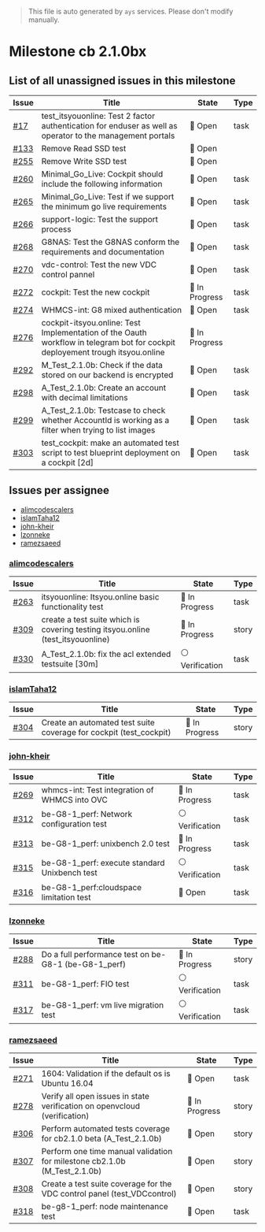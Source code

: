 > This file is auto generated by `ays` services. Please don't modify manually.

# Milestone cb 2.1.0bx

## List of all unassigned issues in this milestone

|Issue|Title|State|Type|
|-----|-----|-----|---|
|[#17](https://github.com/gig-projects/org_quality/issues/17)|test_itsyouonline: Test 2 factor authentication for enduser as well as operator to the management portals|:red_circle: Open|task|
|[#133](https://github.com/gig-projects/org_quality/issues/133)|Remove Read SSD test|:red_circle: Open||
|[#255](https://github.com/gig-projects/org_quality/issues/255)|Remove Write SSD test|:red_circle: Open||
|[#260](https://github.com/gig-projects/org_quality/issues/260)|Minimal_Go_Live: Cockpit should include the following information|:red_circle: Open|task|
|[#265](https://github.com/gig-projects/org_quality/issues/265)|Minimal_Go_Live: Test if we support the minimum go live requirements|:red_circle: Open|task|
|[#266](https://github.com/gig-projects/org_quality/issues/266)|support-logic: Test the support process|:red_circle: Open|task|
|[#268](https://github.com/gig-projects/org_quality/issues/268)|G8NAS: Test the G8NAS conform the requirements and documentation|:red_circle: Open|task|
|[#270](https://github.com/gig-projects/org_quality/issues/270)|vdc-control: Test the new VDC control pannel|:red_circle: Open|task|
|[#272](https://github.com/gig-projects/org_quality/issues/272)|cockpit: Test the new cockpit|:large_blue_circle: In Progress|task|
|[#274](https://github.com/gig-projects/org_quality/issues/274)|WHMCS-int: G8 mixed authentication|:red_circle: Open|task|
|[#276](https://github.com/gig-projects/org_quality/issues/276)|cockpit-itsyou.online: Test Implementation of the Oauth workflow in telegram bot for cockpit deployement trough itsyou.online|:large_blue_circle: In Progress||
|[#292](https://github.com/gig-projects/org_quality/issues/292)|M_Test_2.1.0b: Check if the data stored on our backend is encrypted|:red_circle: Open|task|
|[#298](https://github.com/gig-projects/org_quality/issues/298)|A_Test_2.1.0b: Create an account with decimal limitations|:red_circle: Open|task|
|[#299](https://github.com/gig-projects/org_quality/issues/299)|A_Test_2.1.0b: Testcase to check whether AccountId is  working as a filter when trying to list images|:red_circle: Open|task|
|[#303](https://github.com/gig-projects/org_quality/issues/303)|test_cockpit: make an automated test script to test blueprint deployment on a cockpit [2d]|:red_circle: Open|task|


## Issues per assignee
- [alimcodescalers](#alimcodescalers)
- [islamTaha12](#islamtaha12)
- [john-kheir](#john-kheir)
- [lzonneke](#lzonneke)
- [ramezsaeed](#ramezsaeed)



### [alimcodescalers](https://github.com/alimcodescalers)

|Issue|Title|State|Type|
|-----|-----|-----|----|
|[#263](https://github.com/gig-projects/org_quality/issues/263)|itsyouonline: Itsyou.online basic functionality test|:large_blue_circle: In Progress|task|
|[#309](https://github.com/gig-projects/org_quality/issues/309)|create a test suite which is covering testing itsyou.online (test_itsyouonline)|:large_blue_circle: In Progress|story|
|[#330](https://github.com/gig-projects/org_quality/issues/330)|A_Test_2.1.0b: fix the acl extended testsuite [30m]|:white_circle: Verification|task|


### [islamTaha12](https://github.com/islamTaha12)

|Issue|Title|State|Type|
|-----|-----|-----|----|
|[#304](https://github.com/gig-projects/org_quality/issues/304)|Create an automated test suite coverage for cockpit (test_cockpit)|:large_blue_circle: In Progress|story|


### [john-kheir](https://github.com/john-kheir)

|Issue|Title|State|Type|
|-----|-----|-----|----|
|[#269](https://github.com/gig-projects/org_quality/issues/269)|whmcs-int: Test integration of WHMCS into OVC|:large_blue_circle: In Progress|task|
|[#312](https://github.com/gig-projects/org_quality/issues/312)|be-G8-1_perf: Network configuration test|:white_circle: Verification|task|
|[#313](https://github.com/gig-projects/org_quality/issues/313)|be-G8-1_perf: unixbench 2.0 test|:large_blue_circle: In Progress|task|
|[#315](https://github.com/gig-projects/org_quality/issues/315)|be-G8-1_perf: execute standard Unixbench test|:white_circle: Verification|task|
|[#316](https://github.com/gig-projects/org_quality/issues/316)|be-G8-1_perf:cloudspace limitation test|:red_circle: Open|task|


### [lzonneke](https://github.com/lzonneke)

|Issue|Title|State|Type|
|-----|-----|-----|----|
|[#288](https://github.com/gig-projects/org_quality/issues/288)|Do a full performance test on be-G8-1 (be-G8-1_perf)|:large_blue_circle: In Progress|story|
|[#311](https://github.com/gig-projects/org_quality/issues/311)|be-G8-1_perf: FIO test|:white_circle: Verification|task|
|[#317](https://github.com/gig-projects/org_quality/issues/317)|be-G8-1_perf: vm live migration test|:white_circle: Verification|task|


### [ramezsaeed](https://github.com/ramezsaeed)

|Issue|Title|State|Type|
|-----|-----|-----|----|
|[#271](https://github.com/gig-projects/org_quality/issues/271)|1604: Validation if the default os is Ubuntu 16.04|:red_circle: Open|task|
|[#278](https://github.com/gig-projects/org_quality/issues/278)|Verify all open issues in state verification on openvcloud (verification)|:large_blue_circle: In Progress|story|
|[#306](https://github.com/gig-projects/org_quality/issues/306)|Perform automated tests coverage for cb2.1.0 beta (A_Test_2.1.0b)|:red_circle: Open|story|
|[#307](https://github.com/gig-projects/org_quality/issues/307)|Perform one time manual validation for milestone cb2.1.0b (M_Test_2.1.0b)|:red_circle: Open|story|
|[#308](https://github.com/gig-projects/org_quality/issues/308)|Create a test suite coverage for the VDC control panel (test_VDCcontrol)|:red_circle: Open|story|
|[#318](https://github.com/gig-projects/org_quality/issues/318)|be-g8-1_perf: node maintenance test|:red_circle: Open|task|

